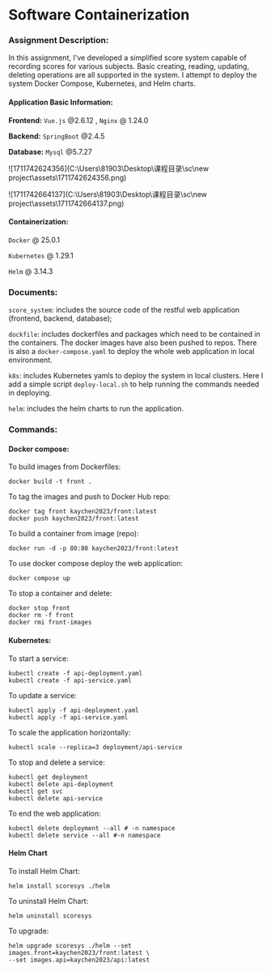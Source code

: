 # Software Containerization
### Assignment Description:

In this assignment, I've developed a simplified score system capable of recording scores for various subjects. Basic creating, reading, updating, deleting operations are all supported in the system. I attempt to deploy the system Docker Compose, Kubernetes, and Helm charts.

#### Application Basic Information:

**Frontend:**  `Vue.js` @2.6.12 , `Nginx` @ 1.24.0

**Backend:** `SpringBoot` @2.4.5

**Database:** `Mysql` @5.7.27

 ![1711742624356](C:\Users\81903\Desktop\课程目录\sc\new project\assets\1711742624356.png)

![1711742664137](C:\Users\81903\Desktop\课程目录\sc\new project\assets\1711742664137.png)

#### Containerization:

`Docker` @ 25.0.1

`Kubernetes` @ 1.29.1

`Helm` @ 3.14.3

### Documents:

`score_system`: includes the source code of the restful web application (frontend, backend, database);

`dockfile`: includes dockerfiles and packages which need to be contained in the containers. The docker images have also been pushed to repos. There is also a `docker-compose.yaml` to deploy the whole web application in local environment.

`k8s`: includes Kubernetes yamls to deploy the system in local clusters. Here I add a simple script `deploy-local.sh` to help running the commands needed in deploying.

`helm`: includes the helm charts to run the application.    

### Commands:

#### Docker compose:

To build images from Dockerfiles:

```shell
docker build -t front .
```

To tag the images and push to Docker Hub repo:

```shell
docker tag front kaychen2023/front:latest
docker push kaychen2023/front:latest
```

To build a container from image (repo):

```shell
docker run -d -p 80:80 kaychen2023/front:latest
```

To use docker compose deploy the web application:

```shell
docker compose up
```

To stop a container and delete:

```shell
docker stop front
docker rm -f front
docker rmi front-images
```

#### Kubernetes:

To start a service:

```shell
kubectl create -f api-deployment.yaml
kubectl create -f api-service.yaml 
```

To update a service:

```shell
kubectl apply -f api-deployment.yaml
kubectl apply -f api-service.yaml
```

To scale the application horizontally:

```shell
kubectl scale --replica=3 deployment/api-service
```

To stop and delete a service:

```shell
kubectl get deployment
kubectl delete api-deployment
kubectl get svc
kubectl delete api-service
```

To end the web application:

```shell
kubectl delete deployment --all # -n namespace
kubectl delete service --all #-n namespace
```

#### Helm Chart

To install Helm Chart:

```shell
helm install scoresys ./helm
```

To uninstall Helm Chart:

```shell
helm uninstall scoresys
```

To upgrade: 

```shell
helm upgrade scoresys ./helm --set images.front=kaychen2023/front:latest \
--set images.api=kaychen2023/api:latest
```



